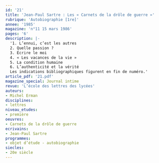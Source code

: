 ```yaml
---
id: '21'
title: 'Jean-Paul Sartre : Les « Carnets de la drôle de guerre »'
rubrique: 'Autobiographie [1re]'
annee: '1985'
magazine: 'n°11 15 mars 1986'
pages: '6'
description: |-
  '1. L’ennui, c’est les autres
  2. Quelle passion ?
  3. Écrire le moi
  4. « Les vacances de la vie »
  5. La condition humaine
  6. L’authenticité et la vérité
  Les indications bibliographiques figurent en fin de numéro.'
article_pdf: '21.pdf'
magazine_special: Journal intime
revue: 'L’école des lettres des lycées'
auteurs:
- Michel Erman
disciplines:
- lettres
niveau_etudes:
- première
oeuvres:
- Carnets de la drôle de guerre
ecrivains:
- Jean-Paul Sartre
programmes:
- objet d’étude - autobiographie
siecles:
- 20e siècle
---
```

